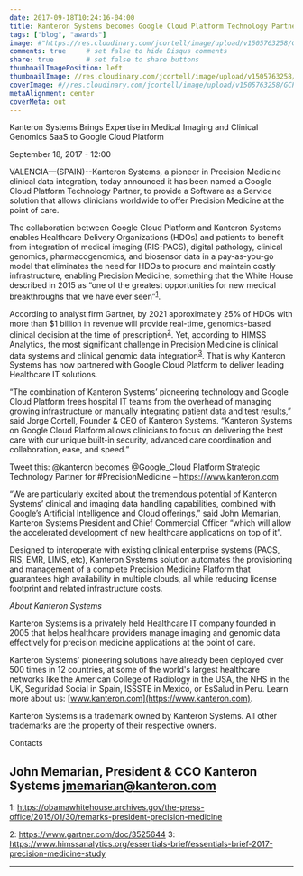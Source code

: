 ```yaml
---
date: 2017-09-18T10:24:16-04:00
title: Kanteron Systems becomes Google Cloud Platform Technology Partner for Precision Medicine
tags: ["blog", "awards"]
image: #"https://res.cloudinary.com/jcortell/image/upload/v1505763258/GCP_badge_A_01_1x_wbbp1z.png"
comments: true     # set false to hide Disqus comments
share: true        # set false to share buttons
thumbnailImagePosition: left
thumbnailImage: //res.cloudinary.com/jcortell/image/upload/v1505763258/GCP_badge_A_01_1x_wbbp1z.png
coverImage: #//res.cloudinary.com/jcortell/image/upload/v1505763258/GCP_badge_A_01_1x_wbbp1z.png
metaAlignment: center
coverMeta: out
---
```


Kanteron Systems Brings Expertise in Medical Imaging and Clinical Genomics SaaS to Google Cloud Platform

<!--more-->

September 18, 2017 - 12:00

VALENCIA—(SPAIN)--Kanteron Systems, a pioneer in Precision Medicine clinical data integration, today announced it has been named a Google Cloud Platform Technology Partner, to provide a Software as a Service solution that allows clinicians worldwide to offer Precision Medicine at the point of care.

The collaboration between Google Cloud Platform and Kanteron Systems enables Healthcare Delivery Organizations (HDOs) and patients to benefit from integration of medical imaging (RIS-PACS), digital pathology, clinical genomics, pharmacogenomics, and biosensor data in a pay-as-you-go model that eliminates the need for HDOs to procure and maintain costly infrastructure, enabling Precision Medicine, something that the White House described in 2015 as “one of the greatest opportunities for new medical breakthroughs that we have ever seen”<sup>[1](#footnote1)</sup>.

According to analyst firm Gartner, by 2021 approximately 25% of HDOs with more than $1 billion in revenue will provide real-time, genomics-based clinical decision at the time of prescription<sup>[2](#footnote2)</sup>. Yet, according to HIMSS Analytics, the most significant challenge in Precision Medicine is clinical data systems and clinical genomic data integration<sup>[3](#footnote3)</sup>. That is why Kanteron Systems has now partnered with Google Cloud Platform to deliver leading Healthcare IT solutions.

“The combination of Kanteron Systems’ pioneering technology and Google Cloud Platform frees hospital IT teams from the overhead of managing growing infrastructure or manually integrating patient data and test results,” said Jorge Cortell, Founder & CEO of Kanteron Systems. “Kanteron Systems on Google Cloud Platform allows clinicians to focus on delivering the best care with our unique built-in security, advanced care coordination and collaboration, ease, and speed.” 

Tweet this: @kanteron becomes @Google_Cloud Platform Strategic Technology Partner for #PrecisionMedicine – https://www.kanteron.com

“We are particularly excited about the tremendous potential of Kanteron Systems’ clinical and imaging data handling capabilities, combined with Google’s Artificial Intelligence and Cloud offerings,” said John Memarian, Kanteron Systems President and Chief Commercial Officer “which will allow the accelerated development of new healthcare applications on top of it”.

Designed to interoperate with existing clinical enterprise systems (PACS, RIS, EMR, LIMS, etc), Kanteron Systems solution automates the provisioning and management of a complete Precision Medicine Platform that guarantees high availability in multiple clouds, all while reducing license footprint and related infrastructure costs.



*About Kanteron Systems*

Kanteron Systems is a privately held Healthcare IT company founded in 2005 that helps healthcare providers manage imaging and genomic data effectively for precision medicine applications at the point of care.

Kanteron Systems' pioneering solutions have already been deployed over 500 times in 12 countries, at some of the world's largest healthcare networks like the American College of Radiology in the USA, the NHS in the UK, Seguridad Social in Spain, ISSSTE in Mexico, or EsSalud in Peru. Learn more about us: [www.kanteron.com](https://www.kanteron.com).


Kanteron Systems is a trademark owned by Kanteron Systems. All other trademarks are the property of their respective owners.

Contacts

John Memarian, President & CCO
Kanteron Systems
jmemarian@kanteron.com
----

<a name="footnote1">1</a>: https://obamawhitehouse.archives.gov/the-press-office/2015/01/30/remarks-president-precision-medicine

<a name="footnote2">2</a>: https://www.gartner.com/doc/3525644
<a name="footnote3">3</a>: https://www.himssanalytics.org/essentials-brief/essentials-brief-2017-precision-medicine-study

----

  
